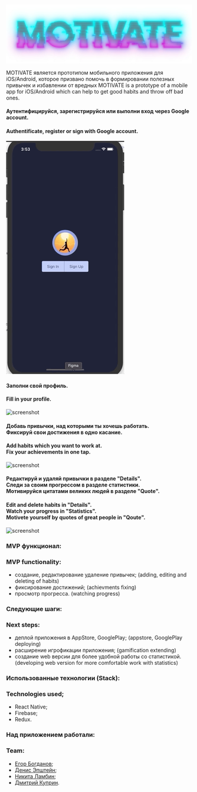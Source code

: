 ![screenshot](readme-assets/logo.jpg)

MOTIVATE является прототипом мобильного приложения для iOS/Android, которое призвано помочь в формировании полезных привычек и избавлении от вредных
MOTIVATE is a prototype of a mobile app for iOS/Android which can help to get good habits and throw off bad ones.

#### Аутентифицируйся, зарегистрируйся или выполни вход через Google account.
#### Authentificate, register or sign with Google account.

![screenshot](readme-assets/Auth.gif)

#### Заполни свой профиль.
#### Fill in your profile.

![screenshot](readme-assets/Profile.gif)

#### Добавь привычки, над которыми ты хочешь работать. <br/>Фиксируй свои достижения в одно касание.
#### Add habits which you want to work at. <br/> Fix your achievements in one tap.

![screenshot](readme-assets/Habits.gif)

#### Редактируй и удаляй привычки в разделе "Details". <br/>Следи за своим прогрессом в разделе статистики. <br/>Мотивируйся цитатами великих людей в разделе "Quote".
#### Edit and delete habits in "Details". <br/> Watch your progress in "Statistics". <br/> Motivete yourself by quotes of great people in "Qoute".

![screenshot](readme-assets/Stat.gif)

### MVP функционал:
### MVP functionality:

* создание, редактирование удаление привычек; (adding, editing and deleting of habits)
* фиксирование достижений; (achievments fixing)
* просмотр прогресса. (watching progress)

### Следующие шаги:
### Next steps:

* деплой приложения в AppStore, GooglePlay; (appstore, GooglePlay deploying)
* расширение игрофикации приложения; (gamification extending)
* создание web версии для более удобной работы со статистикой. (developing web version for more comfortable work with statistics)

### Использованные технологии (Stack):
### Technologies used;

* React Native;
* Firebase;
* Redux.

### Над приложением работали:
### Team:

* [Егор Богданов](https://github.com/YegorBogdanov);
* [Денис Эпштейн](https://github.com/DenisEps);
* [Никита Ламбин](https://github.com/LamNik324);
* [Дмитрий Куприн](https://github.com/Dmitry-Kuprin).
